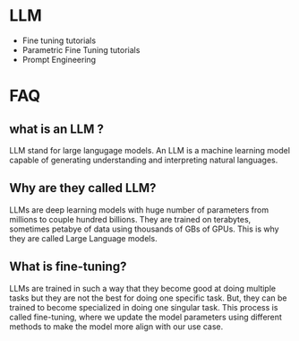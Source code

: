 # LLM
- Fine tuning tutorials
- Parametric Fine Tuning tutorials
- Prompt Engineering 

# FAQ 

## what is an LLM ?
LLM stand for large langugage models. An LLM is a machine learning model capable of generating understanding and interpreting natural languages. 

## Why are they called LLM?
LLMs are deep learning models with huge number of parameters from millions to couple hundred billions. They are trained on terabytes, sometimes petabye of data using thousands of GBs of GPUs. This is why they are called Large Language models.

## What is fine-tuning?
LLMs are trained in such a way that they become good at doing multiple tasks but they are not the best for doing one specific task. But, they can be trained to become specialized in doing one singular task. This process is called fine-tuning, where we update the model parameters using different methods to make the model more align with our use case.



